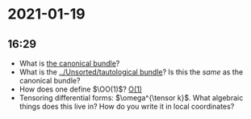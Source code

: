 # 2021-01-19

## 16:29

- What is [the canonical bundle](../Unsorted/canonical%20bundle.md)?
- What is the [../Unsorted/tautological bundle](../Unsorted/tautological%20bundle.md)?
 	 Is this the *same* as the canonical bundle?
- How does one define $\OO(1)$? [O(1)](../Unsorted/O(D)%20for%20D%20a%20divisor.md)
- Tensoring differential forms: $\omega^{\tensor k}$.
  What algebraic things does this live in? How do you write it in local coordinates?
